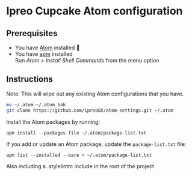 # Ipreo Cupcake Atom configuration

## Prerequisites

- You have [Atom](https://atom.io/) installed :rocket:
- You have [apm](https://github.com/atom/apm) installed  
  Run *Atom > Install Shell Commands* from the menu option

## Instructions

Note: This will wipe out any existing Atom configurations that you have.

```bash
mv ~/.atom ~/.atom_bak
git clone https://github.com/ipreoUX/atom-settings.git ~/.atom
```

Install the Atom packages by running:

```
apm install --packages-file ~/.atom/package-list.txt
```

If you add or update an Atom package, update the `package-list.txt` file:

```
apm list --installed --bare > ~/.atom/package-list.txt
```

Also including a .stylelintrc include in the root of the project
